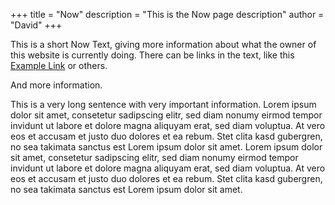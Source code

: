 +++
title = "Now"
description = "This is the Now page description"
author = "David"
+++

This is a short Now Text, giving more information about what the owner of this website is currently doing. There can be links in the text, like this [Example Link](https://github.com/davidweisscode) or others.

And more information.

This is a very long sentence with very important information. Lorem ipsum dolor sit amet, consetetur sadipscing elitr, sed diam nonumy eirmod tempor invidunt ut labore et dolore magna aliquyam erat, sed diam voluptua. At vero eos et accusam et justo duo dolores et ea rebum. Stet clita kasd gubergren, no sea takimata sanctus est Lorem ipsum dolor sit amet. Lorem ipsum dolor sit amet, consetetur sadipscing elitr, sed diam nonumy eirmod tempor invidunt ut labore et dolore magna aliquyam erat, sed diam voluptua. At vero eos et accusam et justo duo dolores et ea rebum. Stet clita kasd gubergren, no sea takimata sanctus est Lorem ipsum dolor sit amet.
